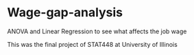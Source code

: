 # Wage-gap-analysis
ANOVA and Linear Regression to see what affects the job wage 

This was the final project of STAT448 at University of Illinois
